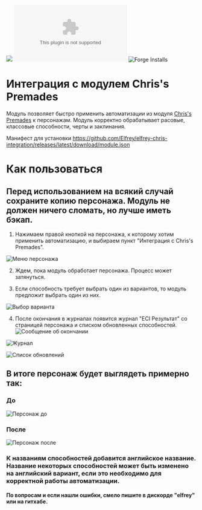 ![](https://img.shields.io/badge/Foundry-v11-informational)
![Latest Release Download Count](https://img.shields.io/github/downloads/elfrey/elfrey-chris-integration/latest/module.zip)
![Forge Installs](https://img.shields.io/badge/dynamic/json?label=Forge%20Installs&query=package.installs&suffix=%25&url=https%3A%2F%2Fforge-vtt.com%2Fapi%2Fbazaar%2Fpackage%2F<elfrey-chris-integration>&colorB=4aa94a)

# Интеграция с модулем Chris's Premades
Модуль позволяет быстро применить автоматизации из модуля [Chris's Premades](https://github.com/chrisk123999/chris-premades) к персонажам.
Модуль корректно обрабатывает расовые, классовые способности, черты и заклинания.

Манифест для установки https://github.com/Elfrey/elfrey-chris-integration/releases/latest/download/module.json

# Как пользоваться
## Перед использованием на всякий случай сохраните копию персонажа. Модуль не должен ничего сломать, но лучше иметь бэкап.

1. Нажимаем правой кнопкой на персонажа, к которому хотим применить автоматизацию, и выбираем пункт "Интеграция с Chris's Premades".

![Меню персонажа](img_1.png)

2. Ждем, пока модуль обработает персонажа. Процесс может затянуться.

3. Если способность требует выбрать один из вариантов, то модуль предложит выбрать один из них.

![Выбор варианта](img_2.png)

4. После окончания в журналах появится журнал "ECI Результат" со страницей персонажа и списком обновленных способностей.
   ![Сообщение об окончании](img_3.png)

![Журнал](img_4.png)

![Список обновлений](img_5.png)

## В итоге персонаж будет выглядеть примерно так:
### До
![Персонаж до](img.png)
### После
![Персонаж после](img_6.png)

### К названиям способностей добавится английское название. Название некоторых способностей может быть изменено на английский вариант, если это необходимо для корректной работы автоматизации.

#### По вопросам и если нашли ошибки, смело пишите в дискорде "elfrey" или на гитхабе.
